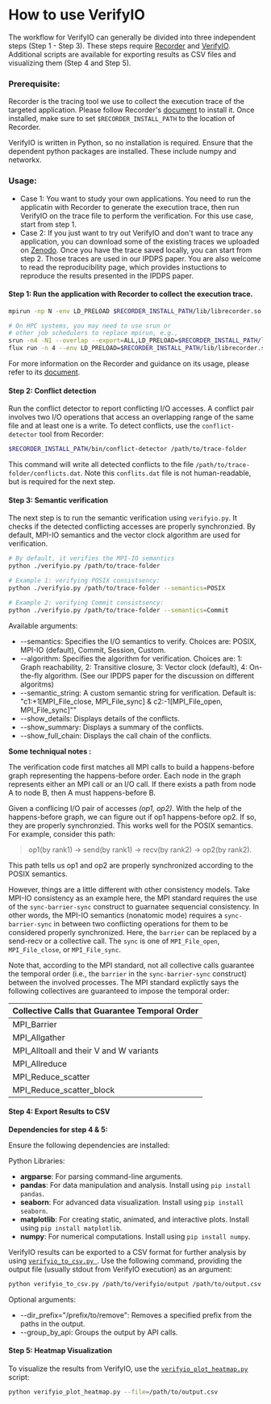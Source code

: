 # How to use VerifyIO

The workflow for VerifyIO can generally be divided into three independent steps (Step 1 - Step 3). These steps require [Recorder](https://github.com/uiuc-hpc/Recorder/tree/dev) and [VerifyIO](https://github.com/uiuc-hpc/Recorder/tree/dev/tools/verifyio).
Additional scripts are available for exporting results as CSV files and visualizing them (Step 4 and Step 5).

### Prerequisite:


Recorder is the tracing tool we use to collect the execution trace of the targeted application. Please follow Recorder's [document](https://recorder.readthedocs.io) to install it. Once installed, make sure to set `$RECORDER_INSTALL_PATH` to the location of Recorder. 

VerifyIO is written in Python, so no installation is required. Ensure that the dependent python packages are installed. These include numpy and networkx.

### Usage:

- Case 1: You want to study your own applications. You need to run the applicatin with Recorder to generate the execution trace, then run VerifyIO on the trace file to perform the verification. For this use case, start from step 1.
- Case 2: If you just want to try out VerifyIO and don't want to trace any application, you can download some of the existing traces we uploaded on [Zenodo](https://doi.org/10.5281/zenodo.14553174). Once you have the trace saved locally, you can start from step 2. Those traces are used in our IPDPS paper. You are also welcome to read the reproducibility page, which provides instuctions to reproduce the results presented in the IPDPS paper.


#### Step 1:  Run the application with Recorder to collect the execution trace.
```bash
mpirun -np N -env LD_PRELOAD $RECORDER_INSTALL_PATH/lib/librecorder.so ./your-app

# On HPC systems, you may need to use srun or
# other job schedulers to replace mpirun, e.g.,
srun -n4 -N1 --overlap --export=ALL,LD_PRELOAD=$RECORDER_INSTALL_PATH/lib/librecorder.so ./your-app
flux run -n 4 --env LD_PRELOAD=$RECORDER_INSTALL_PATH/lib/librecorder.so ./your-app
```
For more information on the Recorder and guidance on its usage, please refer to its [document](https://recorder.readthedocs.io/latest/overview.html).

#### Step 2: Conflict detection

Run the conflict detector to report conflicting I/O accesses. A conflict pair involves two I/O operations that access an overlapping range of the same file and at least one is a write.
To detect conflicts, use the `conflict-detector` tool from Recorder:

```bash
$RECORDER_INSTALL_PATH/bin/conflict-detector /path/to/trace-folder
```
This command will write all detected conflicts to the file `/path/to/trace-folder/conflicts.dat`. Note this `conflits.dat` file is not human-readable, but is required for the next step.

#### Step 3: Semantic verification

The next step is to run the semantic verification using `verifyio.py`. It checks if the detected conflicting accesses are properly synchronzied. By default, MPI-IO semantics and the vector clock algorithm are used for verification.


```bash
# By default, it verifies the MPI-IO semantics
python ./verifyio.py /path/to/trace-folder

# Example 1: verifying POSIX consistsency:
python ./verifyio.py /path/to/trace-folder --semantics=POSIX

# Example 2: verifying Commit consistsency:
python ./verifyio.py /path/to/trace-folder --semantics=Commit
```

Available arguments:
* --semantics: Specifies the I/O semantics to verify. Choices are: POSIX, MPI-IO (default), Commit, Session, Custom.
* --algorithm: Specifies the algorithm for verification. Choices are: 1: Graph reachability, 2: Transitive closure, 3: Vector clock (default), 4: On-the-fly algorithm. (See our IPDPS paper for the discussion on different algoritms)
* --semantic_string: A custom semantic string for verification. Default is: "c1:+1[MPI_File_close, MPI_File_sync] & c2:-1[MPI_File_open, MPI_File_sync]""
* --show_details: Displays details of the conflicts.
* --show_summary: Displays a summary of the conflicts.
* --show_full_chain: Displays the call chain of the conflicts.

**Some techniqual notes :**

The verification code first matches all MPI calls to build a happens-before graph representing the happens-before order. Each node in the graph represents either an MPI call or an I/O call. If there exists a path from node A to node B, then A must happens-before B. 

Given a conflicing I/O pair of accesses *(op1, op2)*. With the help of the happens-before graph, we can figure out if op1 happens-before op2. If so, they are properly synchronzied. This works well for the POSIX semantics. For example, consider this path: 
> op1(by rank1) -> send(by rank1) -> recv(by rank2) -> op2(by rank2). 

This path tells us op1 and op2 are properly synchronized according to the POSIX semantics.
   
However, things are a little different with other consistency models. 
Take MPI-IO consistency as an example here, the MPI standard requires the use of the `sync-barrier-sync` construct to guarnatee sequencial consistency. In other words, the MPI-IO semantics (nonatomic mode) requires a `sync-barrier-sync` in between two conflicting operations for them to be considered properly synchronized. Here, the `barrier` can be replaced by a send-recv or a collective call. The `sync` is one of `MPI_File_open`, `MPI_File_close`, or `MPI_File_sync`.

Note that, according to the MPI standard, not all collective calls guarantee the temporal order (i.e., the `barrier` in the `sync-barrier-sync` construct) between the involved processes. The MPI standard explictly says the following collectives are guaranteed to impose the temporal order:

|Collective Calls that Guarantee Temporal Order|
| --------------------------------------- |
| MPI_Barrier                             |
| MPI_Allgather                           |
| MPI_Alltoall and their V and W variants |
| MPI_Allreduce                           |
| MPI_Reduce_scatter                      |
| MPI_Reduce_scatter_block                |

#### Step 4: Export Results to CSV

**Dependencies for step 4 & 5:**

Ensure the following dependencies are installed:

Python Libraries:

- **argparse**: For parsing command-line arguments.
- **pandas**: For data manipulation and analysis. Install using `pip install pandas`.
- **seaborn**: For advanced data visualization. Install using `pip install seaborn`.
- **matplotlib**: For creating static, animated, and interactive plots. Install using `pip install matplotlib`.
- **numpy**: For numerical computations. Install using `pip install numpy`.

VerifyIO results can be exported to a CSV format for further analysis by using [`verifyio_to_csv.py `](https://github.com/lalilalalalu/verifyio_scripts/blob/main/verifyio_to_csv.py). Use the following command, providing the output file (usually stdout from VerifyIO execution) as an argument:

```bash
python verifyio_to_csv.py /path/to/verifyio/output /path/to/output.csv
```
Optional arguments:
* --dir_prefix="/prefix/to/remove": Removes a specified prefix from the paths in the output.
* --group_by_api: Groups the output by API calls.

#### Step 5: Heatmap Visualization

To visualize the results from VerifyIO, use the [`verifyio_plot_heatmap.py`](https://github.com/lalilalalalu/verifyio_scripts/blob/main/verifyio_plot_violation_heatmap.py) script:

```bash
python verifyio_plot_heatmap.py --file=/path/to/output.csv
```
